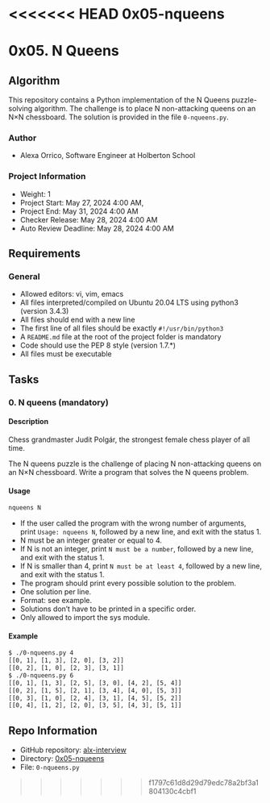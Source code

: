 <<<<<<< HEAD
0x05-nqueens
=======
# 0x05. N Queens

## Algorithm

This repository contains a Python implementation of the N Queens puzzle-solving algorithm. The challenge is to place N non-attacking queens on an N×N chessboard. The solution is provided in the file `0-nqueens.py`.

### Author
- Alexa Orrico, Software Engineer at Holberton School

### Project Information
- Weight: 1
- Project Start: May 27, 2024 4:00 AM,
- Project End: May 31, 2024 4:00 AM
- Checker Release:  May 28, 2024 4:00 AM
- Auto Review Deadline:  May 28, 2024 4:00 AM

## Requirements

### General
- Allowed editors: vi, vim, emacs
- All files interpreted/compiled on Ubuntu 20.04 LTS using python3 (version 3.4.3)
- All files should end with a new line
- The first line of all files should be exactly `#!/usr/bin/python3`
- A `README.md` file at the root of the project folder is mandatory
- Code should use the PEP 8 style (version 1.7.*)
- All files must be executable

## Tasks

### 0. N queens (mandatory)

#### Description
Chess grandmaster Judit Polgár, the strongest female chess player of all time.

The N queens puzzle is the challenge of placing N non-attacking queens on an N×N chessboard. Write a program that solves the N queens problem.

#### Usage
```bash
nqueens N
```

- If the user called the program with the wrong number of arguments, print `Usage: nqueens N`, followed by a new line, and exit with the status 1.
- N must be an integer greater or equal to 4.
- If N is not an integer, print `N must be a number`, followed by a new line, and exit with the status 1.
- If N is smaller than 4, print `N must be at least 4`, followed by a new line, and exit with the status 1.
- The program should print every possible solution to the problem.
- One solution per line.
- Format: see example.
- Solutions don’t have to be printed in a specific order.
- Only allowed to import the sys module.

#### Example
```bash
$ ./0-nqueens.py 4
[[0, 1], [1, 3], [2, 0], [3, 2]]
[[0, 2], [1, 0], [2, 3], [3, 1]]
$ ./0-nqueens.py 6
[[0, 1], [1, 3], [2, 5], [3, 0], [4, 2], [5, 4]]
[[0, 2], [1, 5], [2, 1], [3, 4], [4, 0], [5, 3]]
[[0, 3], [1, 0], [2, 4], [3, 1], [4, 5], [5, 2]]
[[0, 4], [1, 2], [2, 0], [3, 5], [4, 3], [5, 1]]
```

## Repo Information

- GitHub repository: [alx-interview](https://github.com/sabrallah/alx-interview/tree/master)
- Directory: [0x05-nqueens](https://github.com/sabrallah/alx-interview/tree/master/0x05-nqueens) 
- File: `0-nqueens.py`
>>>>>>> f1797c61d8d29d79edc78a2bf3a1804130c4cbf1
